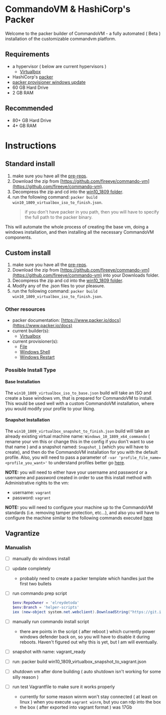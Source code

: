 
# CommandoVM & HashiCorp's Packer

Welcome to the packer builder of CommandoVM - a fully automated ( Beta ) installation of the customizable commandvm platform.

## Requirements

* a hypervisor ( below are current hypervisors )
  * [Virtualbox](https://www.virtualbox.org/wiki/Downloads)
* HashiCorp's [packer](https://www.packer.io/downloads)
* [packer provisioner windows update](https://github.com/rgl/packer-provisioner-windows-update)
* 60 GB Hard Drive
* 2 GB RAM

## Recommended

* 80+ GB Hard Drive
* 4+ GB RAM

# Instructions

## Standard install

1. make sure you have all the [pre-reqs](#requirements).
2. Download the zip from [https://github.com/fireeye/commando-vm](https://github.com/fireeye/commando-vm).
3. Decompress the zip and cd into the [win10_1809 folder](/packer/win10_1809/).
4. run the following command: `packer build win10_1809_virtualbox_iso_to_finish.json`.
   > if you don't have packer in you path, then you will have to specify the full path to the packer binary.
  
This will automate the whole process of creating the base vm, doing a windows installation, and then installing all the necessary CommandoVM components.

## Custom install

1. make sure you have all the [pre-reqs](#requirements).
2. Download the zip from [https://github.com/fireeye/commando-vm](https://github.com/fireeye/commando-vm) into your Downloads folder.
3. Decompress the zip and cd into the [win10_1809 folder](/packer/win10_1809/).
4. Modify any of the .json files to your pleasure.
5. run the following command: `packer build win10_1809_virtualbox_iso_to_finish.json`.

### Other resources

* packer documentation: [https://www.packer.io/docs](https://www.packer.io/docs)
* current builder(s):
  * [Virtualbox](https://www.packer.io/docs/builders/virtualbox)
* current provisioner(s):
  * [File](https://www.packer.io/docs/provisioners/file)
  * [Windows Shell](https://www.packer.io/docs/provisioners/windows-shell)
  * [Windows Restart](https://www.packer.io/docs/provisioners/windows-restart)

### Possible Install Type

#### Base Installation

The `win10_1809_virtualbox_iso_to_base.json` build will take an ISO and create a base windows vm, that is prepared for CommandoVM to install. This would be used well with a custom CommandoVM installation, where you would modify your profile to your liking.

#### Snapshot Installation

The `win10_1809_virtualbox_snapshot_to_finish.json` build will take an already existing virtual machine name: `Windows_10_1809_x64_commando` ( rename your vm this or change this in the config if you don't want to use that name ) and a snapshot named: `Snapshot_1` (which you will have to create), and then do the CommandoVM installation for you with the default profile. Also, you will need to pass a parameter of `-var 'profile_file_name=<profile_you_want>'` to understand profiles better go [here](/Profiles/).

**NOTE:** you will need to either have your username and password or a username and password created in order to use this install method with Administrative rights to the vm:

* username: `vagrant`
* password: `vagrant`

**NOTE:** you will need to configure your machine up to the CommandoVM standards (i.e. removing tamper protection, etc...), and also you will have to configure the machine similar to the following commands executed [here](/packer/win10_1809/floppy/Autounattend.xml)


## Vagrantize

### Manualish

* [ ] manually do windows install
* [ ] update completely
  * probably need to create a packer template which handles just the first two bullets
* [ ] run commando prep script

  ```powershell
  $env:RepoOwner = 'elreydetoda'
  $env:Branch = 'helper-scripts'
  iex (new-object system.net.webclient).DownloadString("https://git.io/JTTGX")
  ```

* [ ] manually run commando install script
  * there are points in the script ( after reboot ) which currently power windows defender back on, so you will have to disable it during reboots. Haven't figured out why this is yet, but I am will eventually.
* [ ] snapshot with name: vagrant_ready
* [ ] run: packer build win10_1809_virtualbox_snapshot_to_vagrant.json
* [ ] shutdown vm after done building ( auto shutdown isn't working for some silly reason )
* [ ] run test Vagrantfile to make sure it works properly
  * currently for some reason winrm won't stay connected ( at least on linux ) when you execute `vagrant winrm`, but you can rdp into the box
  * the box ( after exported into vagrant format ) was 17Gb
